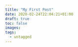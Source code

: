 ```yaml
---
title: "My First Post"
date: 2020-02-24T22:04:21+01:00
draft: true
toc: false
images:
tags: 
  - untagged
---
```


